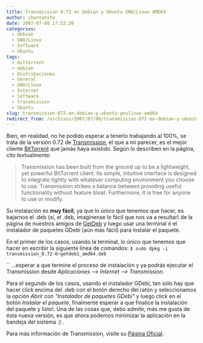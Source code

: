 ```yaml
---
title: Transmission 0.72 en Debian y Ubuntu GNU/Linux AMD64
author: chantanito
date: 2007-07-08 17:52:20
categories:
  - debian
  - GNU/Linux
  - Software
  - Ubuntu
tags:
  - bittorrent
  - debian
  - Distribuciones
  - General
  - GNU/Linux
  - Internet
  - Software
  - transmission
  - Ubuntu
slug: transmission-072-en-debian-y-ubuntu-gnulinux-amd64
redirect_from: /archivos/2007/07/08/transmission-072-en-debian-y-ubuntu-gnulinux-amd64/
---
```


Bien, en realidad, no he podido esperar a tenerlo trabajando al 100%, se trata de la versión 0.72 de [Transmission](http://transmission.m0k.org/about.php), el que a mi parecer, es el mejor cliente [BitTorrent](http://es.wikipedia.org/wiki/BitTorrent) que jamás haya existido. Según lo describen en la página, cito textualmente:

> Transmission has been built from the ground up to be a lightweight, yet powerful BitTorrent client. Its simple, intuitive interface is designed to integrate tightly with whatever computing environment you choose to use. Transmission strikes a balance between providing useful functionality without feature bloat. Furthermore, it is free for anyone to use or modify.

Su instalación es **muy fácil**, ya que lo único que tenemos que hacer, es bajarnos el .deb (sí, el .deb, imagínense lo fácil que nos va a resultar) de la página de nuestros amígos de [GetDeb](http://www.getdeb.net/app.php?name=Transmission) y luego usar una terminal ó el instalador de paquetes GDebi (aún más fácil) para instalar el paquete.

En el primer de los casos, usando la terminal, lo único que tenemos que hacer en escribir la siguiente línea de comandos:
`$ sudo dpkg -i transmission_0.72-0~getdeb1_amd64.deb`

``
...esperar a que termine el proceso de instalación y ya podrás ejecutar el Transmission desde _Aplicaciones --> Internet --> Transmission_.

Para el segundo de los casos, usando el instalador GDebi, tan sólo hay que hacer click encima del .deb con el botón derecho del ratón y seleccionamos la opción _Abrir con "Instalador de paquetes GDebi"_ y luego click en el botón _Instalar el paquete_, finalmente esperar a que finalice la instalación del paquete y listo!. Una de las cosas que, debo admitir, más me gusta de ésta nueva versión, es que ahora podemos minimizar la aplicación en la bandeja del sistema :) .

Para más información de Transmission, visite su [Página Oficial](http://transmission.m0k.org/index.php).
